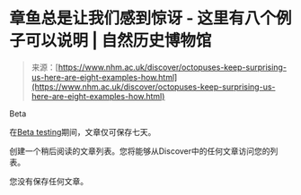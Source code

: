 <!--yml

category: 未分类

date: 2024-05-27 14:37:36

-->

# 章鱼总是让我们感到惊讶 - 这里有八个例子可以说明 | 自然历史博物馆

> 来源：[https://www.nhm.ac.uk/discover/octopuses-keep-surprising-us-here-are-eight-examples-how.html](https://www.nhm.ac.uk/discover/octopuses-keep-surprising-us-here-are-eight-examples-how.html)

Beta

在[Beta testing](/about-us/beta-testing.html)期间，文章仅可保存七天。

创建一个稍后阅读的文章列表。您将能够从Discover中的任何文章访问您的列表。

您没有保存任何文章。
